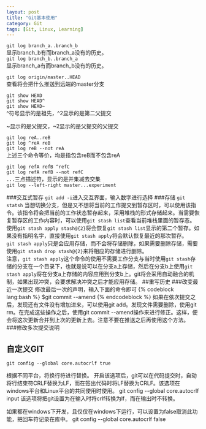 ```yaml
---
layout: post
title: "Git基本使用"
category: Git
tags: [Git, Linux, Learning]
---
```

`git log branch_a..branch_b`  
显示branch_b有而branch_a没有的历史。  
`git log branch_b..branch_a`  
显示branch_a有而branch_b没有的历史。

`git log origin/master..HEAD`  
查看将会把什么推送到远端的master分支


`git show HEAD`   
`git show HEAD^`  
`git show HEAD~`  
^符号显示的是祖先，^2显示的是第二父提交

~显示的是父提交，~2显示的是父提交的父提交

`git log reA..reB`  
`git log ^reA reB`  
`git log reB --not reA`  
上述三个命令等价，均是指包含reB而不包含reA

<!--more-->
`git log refA refB ^refC`  
`git log refA refB --not refC`  
`...`三点描述符，显示的是并集减去交集  
`git log --left-right master...experiment`

###交互式暂存
`git add -i`进入交互界面，输入数字进行选择
###存储
`git statsh`
当想切换分支，但是又不想将当前的工作提交到暂存区时，可以使用该指令。该指令将会把当前的工作状态暂存起来，采用堆栈的形式存储起来。当需要恢复暂存区的工作内容时，可以使用`git stash list`查看当前堆栈里面的暂存态。使用`git stash apply stash@{2}`将会恢复`git stash list`显示的第二个暂存。如果没有指明名字，直接使用`git stash apply`将会默认恢复最近的那次暂存。  
`git stash apply`只是会应用存储，而不会将存储删除，如果需要删除存储，需要使用`git stash drop stash@{2}`来将相应的存储进行删除。  
注意，`git stash apply`这个命令的使用不需要工作分支与当时使用`git stash`存储的分支在一个目录下，也就是说可以在分支a上存储，然后在分支b上使用`git stash apply`将在分支a上存储的内容应用到分支b上。git将会采用自动融合的机制，如果出现冲突，会要求解决冲突之后才能应用存储。
##重写历史
###改变最近一次提交
修改最后一次的声明，输入下面的命令即可
{% codeblock lang:bash %}
$git commit --amend
{% endcodeblock %}
如果在依次提交之后，发现还有文件没有增加进来，可以使用git add。发现文件需要删除，使用git rm。在完成这些操作之后，使用git commit --amend操作来进行修正。这样，便会将这次更新合并到上次的更新上去。注意不要在推送之后再使用这个方法。
###修改多次提交说明


## 自定义GIT ##
    git config --global core.autocrlf true
根据不同平台，将换行符进行替换。
开启该选项后，git可以在代码提交时，自动将行结束符CRLF替换为LF，而在签出代码时将LF替换为CRLF。该选项在windows平台和Linux平台的共同使用时使用。
    git config --global core.autocrlf input
该选项将把git设置为在输入时将crlf转换为lf，而在输出时不转换。

如果都在windows下开发，且仅仅在windows下运行，可以设置为false取消此功能，把回车符记录在库中。
    git config --global core.autocrlf false



